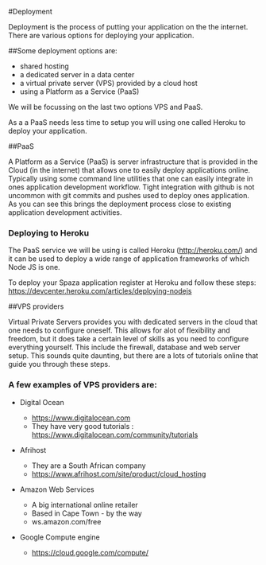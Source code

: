 #Deployment

Deployment is the process of putting your application on the the internet.  There are various options for deploying your application.

##Some deployment options are:
* shared hosting
* a dedicated server in a data center
* a virtual private server (VPS) provided by a cloud host
* using a Platform as a Service (PaaS)

We will be focussing on the last two options VPS and PaaS.

As a a PaaS needs less time to setup you will using one called Heroku to deploy your application.

##PaaS

A Platform as a Service (PaaS) is server infrastructure that is provided in the Cloud (in the internet) that allows one to easily deploy applications online. Typically using some command line utilities that one can easily integrate in ones application development workflow. Tight integration with github is not uncommon with git commits and pushes used to deploy ones application. As you can see this brings the deployment process close to existing application development activities.

### Deploying to Heroku

The PaaS service we will be using is called Heroku (http://heroku.com/) and it can be used to deploy a wide range of application frameworks of which Node JS is one.

To deploy your Spaza application register at Heroku and follow these steps: https://devcenter.heroku.com/articles/deploying-nodejs

##VPS providers

Virtual Private Servers provides you with dedicated servers in the cloud that one needs to configure oneself. 
This allows for alot of flexibility and freedom, but it does take a certain level of skills as you need to configure everything yourself. This include the firewall, database and web server setup. This sounds quite daunting, but there are a lots of tutorials online that guide you through these steps.

### A few examples of VPS providers are:

* Digital Ocean 
  * https://www.digitalocean.com
  * They have very good tutorials : https://www.digitalocean.com/community/tutorials
  
* Afrihost 
  * They are a South African company
  * https://www.afrihost.com/site/product/cloud_hosting
  
* Amazon Web Services
  * A big international online retailer
  * Based in Cape Town - by the way
  * ws.amazon.com/free

* Google Compute engine
  * https://cloud.google.com/compute/
  
